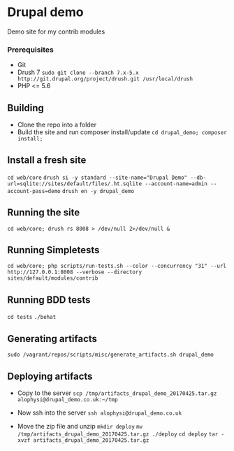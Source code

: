 # Drupal demo
Demo site for my contrib modules

### Prerequisites

- Git
- Drush 7 `sudo git clone --branch 7.x-5.x http://git.drupal.org/project/drush.git /usr/local/drush`
- PHP <= 5.6

## Building
- Clone the repo into a folder
- Build the site and run composer install/update
`cd drupal_demo; composer install;`

## Install a fresh site
`cd web/core`
`drush si -y standard --site-name="Drupal Demo" --db-url=sqlite://sites/default/files/.ht.sqlite --account-name=admin --account-pass=demo`
`drush en -y drupal_demo`

## Running the site
`cd web/core; drush rs 8008 > /dev/null 2>/dev/null &`

## Running Simpletests
`cd web/core; php scripts/run-tests.sh --color --concurrency "31" --url http://127.0.0.1:8008 --verbose --directory sites/default/modules/contrib`

## Running BDD tests
`cd tests`
`./behat`

## Generating artifacts
`sudo /vagrant/repos/scripts/misc/generate_artifacts.sh drupal_demo`

## Deploying artifacts
- Copy to the server
`scp /tmp/artifacts_drupal_demo_20170425.tar.gz alophysi@drupal_demo.co.uk:~/tmp`

- Now ssh into the server
`ssh alophysi@drupal_demo.co.uk`

- Move the zip file and unzip
`mkdir deploy`
`mv /tmp/artifacts_drupal_demo_20170425.tar.gz ./deploy`
`cd deploy`
`tar -xvzf artifacts_drupal_demo_20170425.tar.gz`
